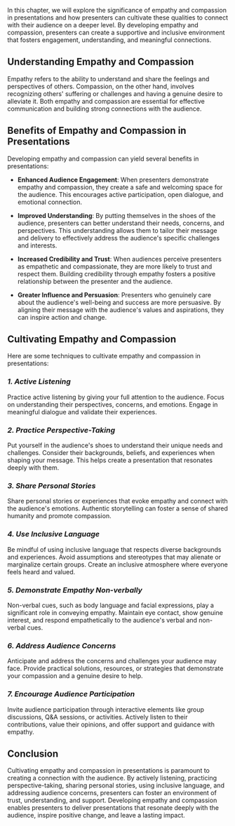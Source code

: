 
In this chapter, we will explore the significance of empathy and compassion in presentations and how presenters can cultivate these qualities to connect with their audience on a deeper level. By developing empathy and compassion, presenters can create a supportive and inclusive environment that fosters engagement, understanding, and meaningful connections.

**Understanding Empathy and Compassion**
----------------------------------------

Empathy refers to the ability to understand and share the feelings and perspectives of others. Compassion, on the other hand, involves recognizing others' suffering or challenges and having a genuine desire to alleviate it. Both empathy and compassion are essential for effective communication and building strong connections with the audience.

**Benefits of Empathy and Compassion in Presentations**
-------------------------------------------------------

Developing empathy and compassion can yield several benefits in presentations:

* **Enhanced Audience Engagement**: When presenters demonstrate empathy and compassion, they create a safe and welcoming space for the audience. This encourages active participation, open dialogue, and emotional connection.

* **Improved Understanding**: By putting themselves in the shoes of the audience, presenters can better understand their needs, concerns, and perspectives. This understanding allows them to tailor their message and delivery to effectively address the audience's specific challenges and interests.

* **Increased Credibility and Trust**: When audiences perceive presenters as empathetic and compassionate, they are more likely to trust and respect them. Building credibility through empathy fosters a positive relationship between the presenter and the audience.

* **Greater Influence and Persuasion**: Presenters who genuinely care about the audience's well-being and success are more persuasive. By aligning their message with the audience's values and aspirations, they can inspire action and change.

**Cultivating Empathy and Compassion**
--------------------------------------

Here are some techniques to cultivate empathy and compassion in presentations:

### *1. Active Listening*

Practice active listening by giving your full attention to the audience. Focus on understanding their perspectives, concerns, and emotions. Engage in meaningful dialogue and validate their experiences.

### *2. Practice Perspective-Taking*

Put yourself in the audience's shoes to understand their unique needs and challenges. Consider their backgrounds, beliefs, and experiences when shaping your message. This helps create a presentation that resonates deeply with them.

### *3. Share Personal Stories*

Share personal stories or experiences that evoke empathy and connect with the audience's emotions. Authentic storytelling can foster a sense of shared humanity and promote compassion.

### *4. Use Inclusive Language*

Be mindful of using inclusive language that respects diverse backgrounds and experiences. Avoid assumptions and stereotypes that may alienate or marginalize certain groups. Create an inclusive atmosphere where everyone feels heard and valued.

### *5. Demonstrate Empathy Non-verbally*

Non-verbal cues, such as body language and facial expressions, play a significant role in conveying empathy. Maintain eye contact, show genuine interest, and respond empathetically to the audience's verbal and non-verbal cues.

### *6. Address Audience Concerns*

Anticipate and address the concerns and challenges your audience may face. Provide practical solutions, resources, or strategies that demonstrate your compassion and a genuine desire to help.

### *7. Encourage Audience Participation*

Invite audience participation through interactive elements like group discussions, Q\&A sessions, or activities. Actively listen to their contributions, value their opinions, and offer support and guidance with empathy.

**Conclusion**
--------------

Cultivating empathy and compassion in presentations is paramount to creating a connection with the audience. By actively listening, practicing perspective-taking, sharing personal stories, using inclusive language, and addressing audience concerns, presenters can foster an environment of trust, understanding, and support. Developing empathy and compassion enables presenters to deliver presentations that resonate deeply with the audience, inspire positive change, and leave a lasting impact.
